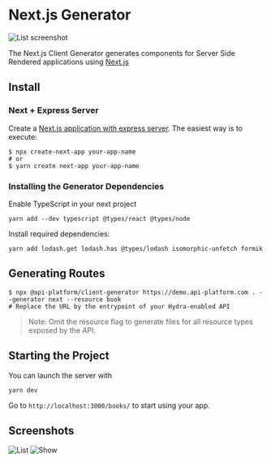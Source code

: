 # Next.js Generator

![List screenshot](images/nextjs/client-generator-nextjs-list.png)

The Next.js Client Generator generates components for Server Side Rendered applications using [Next.js](https://zeit.co/blog/next)

## Install

### Next + Express Server

Create a [Next.js application with express server](https://github.com/zeit/next.js/tree/canary/examples/custom-server-express). The easiest way is to execute:

    $ npx create-next-app your-app-name
    # or
    $ yarn create next-app your-app-name

### Installing the Generator Dependencies

Enable TypeScript in your next project

    yarn add --dev typescript @types/react @types/node

Install required dependencies:

    yarn add lodash.get lodash.has @types/lodash isomorphic-unfetch formik

## Generating Routes

    $ npx @api-platform/client-generator https://demo.api-platform.com . --generator next --resource book
    # Replace the URL by the entrypoint of your Hydra-enabled API

> Note: Omit the resource flag to generate files for all resource types exposed by the API.

## Starting the Project

You can launch the server with

    yarn dev

Go to `http://localhost:3000/books/` to start using your app.

## Screenshots

![List](images/nextjs/client-generator-nextjs-list.png)
![Show](images/nextjs/client-generator-nextjs-show.png)
